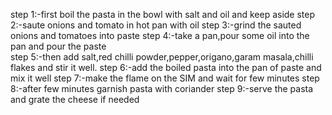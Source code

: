 step 1:-first boil the pasta in the bowl with salt and oil and keep aside
step 2:-saute onions and tomato in hot pan with oil
step 3:-grind the sauted onions and tomatoes into paste
step 4:-take a pan,pour some oil into the pan and pour the paste   
step 5:-then add salt,red chilli powder,pepper,origano,garam masala,chilli flakes and stir it well.
step 6:-add the boiled pasta into the pan of paste and mix it well
step 7:-make the flame on the SIM and wait for few minutes
step 8:-after few minutes garnish pasta with coriander
step 9:-serve the pasta and grate the cheese if needed